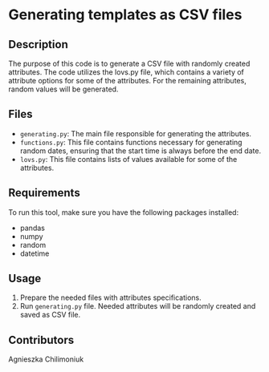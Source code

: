 # Generating templates as CSV files

## Description
The purpose of this code is to generate a CSV file with randomly created attributes. The code utilizes the lovs.py file, which contains a variety of attribute options for some of the attributes. For the remaining attributes, random values will be generated. 

## Files
- `generating.py`: The main file responsible for generating the attributes.
- `functions.py`: This file contains functions necessary for generating random dates, ensuring that the start time is always before the end date.
- `lovs.py`: This file contains lists of values available for some of the attributes.
## Requirements
To run this tool, make sure you have the following packages installed:
- pandas
- numpy
- random
- datetime

## Usage
1. Prepare the needed files with attributes specifications.
2. Run `generating.py` file. Needed attributes will be randomly created and saved as CSV file.

## Contributors
Agnieszka Chilimoniuk
   
